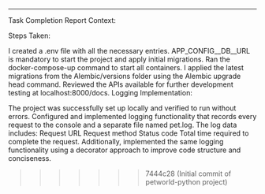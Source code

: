 
***
Task Completion Report Context:

Steps Taken:

I created a .env file with all the necessary entries. APP_CONFIG__DB__URL is mandatory to start the project and apply initial migrations.
Ran the docker-compose-up command to start all containers.
I applied the latest migrations from the Alembic/versions folder using the Alembic upgrade head command.
Reviewed the APIs available for further development testing at localhost:8000/docs.
Logging Implementation:

The project was successfully set up locally and verified to run without errors.
Configured and implemented logging functionality that records every request to the console and a separate file named pet.log. The log data includes: Request URL Request method Status code Total time required to complete the request.
Additionally, implemented the same logging functionality using a decorator approach to improve code structure and conciseness.

>>>>>>> 7444c28 (Initial commit of petworld-python project)
